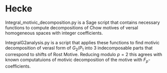 # Hecke
Integral_motivic_decomposition.py is a Sage script that contains necessary functions to compute decompositions of Chow motives of versal homogeneous spaces with integer coefficients. 

IntegralG2analysis.py is a script that applies these functions to find motivic decomposition of verasl form of $G_2/P_1$ into 3 indecomposable parts that correspond to shifts of Rost Motive. Reducing modulo $p=2$ this agrees with known computatuions of motivic decomposition of the motive with $F_p$-coefficients.
